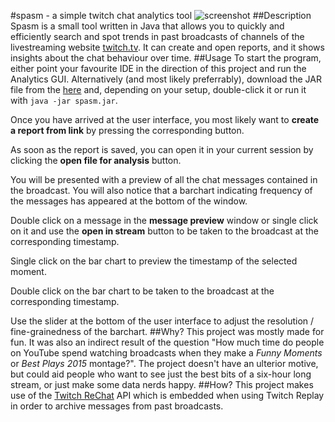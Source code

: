 #spasm - a simple twitch chat analytics tool
![screenshot](https://i.imgur.com/SFP0GAq.png "Main analysis user interface")
##Description
Spasm is a small tool written in Java that allows you to quickly and efficiently search and spot trends in past broadcasts of channels of the livestreaming website [twitch.tv](https://www.twitch.tv/). It can create and open reports, and it shows insights about the chat behaviour over time.
##Usage
To start the program, either point your favourite IDE in the direction of this project and run the Analytics GUI. Alternatively (and most likely preferrably), download the JAR file from the [here](https://github.com/SebastianAigner/spasm/releases/download/v.1.0/spasm.jar) and, depending on your setup, double-click it or run it with ``java -jar spasm.jar``.

Once you have arrived at the user interface, you most likely want to **create a report from link** by pressing the corresponding button.

As soon as the report is saved, you can open it in your current session by clicking the **open file for analysis** button.

You will be presented with a preview of all the chat messages contained in the broadcast. You will also notice that a barchart indicating frequency of the messages has appeared at the bottom of the window.

Double click on a message in the **message preview** window or single click on it and use the **open in stream** button to be taken to the broadcast at the corresponding timestamp.

Single click on the bar chart to preview the timestamp of the selected moment.

Double click on the bar chart to be taken to the broadcast at the corresponding timestamp.

Use the slider at the bottom of the user interface to adjust the resolution / fine-grainedness of the barchart.
##Why?
This project was mostly made for fun. It was also an indirect result of the question "How much time do people on YouTube spend watching broadcasts when they make a *Funny Moments* or *Best Plays 2015* montage?". The project doesn't have an ulterior motive, but could aid people who want to see just the best bits of a six-hour long stream, or just make some data nerds happy.
##How?
This project makes use of the [Twitch ReChat](https://blog.twitch.tv/update-chat-replay-is-now-live-the-official-twitch-blog-aac0b82305b6#.1n9bf6m3p) API which is embedded when using Twitch Replay in order to archive messages from past broadcasts.
